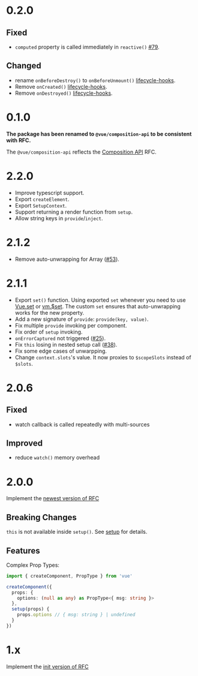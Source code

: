 # 0.2.0
## Fixed
* `computed` property is called immediately in `reactive()` [#79](https://github.com/vuejs/composition-api/issues/79).

## Changed
* rename `onBeforeDestroy()` to `onBeforeUnmount()` [lifecycle-hooks](https://vue-composition-api-rfc.netlify.com/api.html#lifecycle-hooks).
* Remove `onCreated()` [lifecycle-hooks](https://vue-composition-api-rfc.netlify.com/api.html#lifecycle-hooks).
* Remove `onDestroyed()` [lifecycle-hooks](https://vue-composition-api-rfc.netlify.com/api.html#lifecycle-hooks).

# 0.1.0
**The package has been renamed to `@vue/composition-api` to be consistent with RFC.**

The `@vue/composition-api` reflects the [Composition API](https://vue-composition-api-rfc.netlify.com/) RFC.

# 2.2.0
* Improve typescript support.
* Export `createElement`.
* Export `SetupContext`.
* Support returning a render function from `setup`.
* Allow string keys in `provide`/`inject`.

# 2.1.2
* Remove auto-unwrapping for Array ([#53](https://github.com/vuejs/composition-api/issues/53)).

# 2.1.1
* Export `set()` function. Using exported `set` whenever you need to use [Vue.set](https://vuejs.org/v2/api/#Vue-set) or [vm.$set](https://vuejs.org/v2/api/#vm-set). The custom `set` ensures that auto-unwrapping works for the new property.
* Add a new signature of `provide`: `provide(key, value)`.
* Fix multiple `provide` invoking per component.
* Fix order of `setup` invoking.
* `onErrorCaptured` not triggered ([#25](https://github.com/vuejs/composition-api/issues/25)).
* Fix `this` losing in nested setup call ([#38](https://github.com/vuejs/composition-api/issues/38)).
* Fix some edge cases of unwarpping.
* Change `context.slots`'s value. It now proxies to `$scopeSlots` instead of `$slots`.

# 2.0.6
## Fixed
* watch callback is called repeatedly with multi-sources

## Improved
* reduce `watch()` memory overhead

# 2.0.0
Implement the [newest version of RFC](https://github.com/vuejs/rfcs/blob/function-apis/active-rfcs/0000-function-api.md)

## Breaking Changes
`this` is not available inside `setup()`. See [setup](https://github.com/vuejs/rfcs/blob/function-apis/active-rfcs/0000-function-api.md#the-setup-function) for details.

## Features
Complex Prop Types:

```ts
import { createComponent, PropType } from 'vue'

createComponent({
  props: {
    options: (null as any) as PropType<{ msg: string }>
  },
  setup(props) {
    props.options // { msg: string } | undefined
  }
})
```

# 1.x
  Implement the [init version of RFC](https://github.com/vuejs/rfcs/blob/903f429696524d8f93b4976d5b09dfb3632e89ef/active-rfcs/0000-function-api.md)
